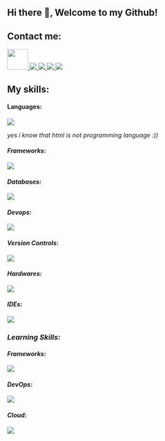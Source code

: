 ## Hi there 👋, Welcome to my Github!


  
## Contact me:

<p align="left">
<a href='https://t.me/ah_vahed'>
  <img src="https://user-images.githubusercontent.com/101007681/190468372-13a3d063-847e-46fe-9696-abed2da75dd3.svg" height=48px/>
<a/>
<a href='https://www.linkedin.com/in/amirhosein-vahed2000'>
  <img src="https://skillicons.dev/icons?i=linkedin&theme=light" />
<a/>
<a href='#'>
  <img src="https://skillicons.dev/icons?i=twitter&theme=light" />
<a/>
<a href='https://stackoverflow.com/users/19441747/amirhosein-vahed'>
  <img src="https://skillicons.dev/icons?i=stackoverflow&theme=light" />
<a/>
<a href='https://github.com/amirhosein-vahed'>
  <img src="https://skillicons.dev/icons?i=github&theme=light" />
<a/>
</p>
  
## My skills:

#### Languages:

<p align="left">
  <img src="https://skillicons.dev/icons?i=python,c,cpp,java,js,html,css&theme=light" />
</p>
<p><i>yes i know that html is not programming language :))<i/><p/>

#### Frameworks:

<p align="left">
  <img src="https://skillicons.dev/icons?i=django,flask,nodejs,express,graphql&theme=light" />
</p>

#### Databases:

<p align="left">
  <img src="https://skillicons.dev/icons?i=postgres,mysql,sqlite,redis,mongodb&theme=light" />
</p>

#### Devops:

<p align="left">
  <img src="https://skillicons.dev/icons?i=linux,docker&theme=light" />
</p>

#### Version Controls:

<p align="left">
  <img src="https://skillicons.dev/icons?i=git,github,gitlab&theme=light" />
</p>

#### Hardwares:

<p align="left">
  <img src="https://skillicons.dev/icons?i=arduino,raspberrypi&theme=light" />
</p>


#### IDEs:

<p align="left">
  <img src="https://skillicons.dev/icons?i=vscode&theme=light" />
</p>


### Learning Skills:

#### Frameworks:

<p align="left">
  <img src="https://skillicons.dev/icons?i=react,vue&theme=light" />
</p>

#### DevOps:

<p align="left">
  <img src="https://skillicons.dev/icons?i=nginx,kubernetes&theme=light" />
</p>

#### Cloud:

<p align="left">
  <img src="https://skillicons.dev/icons?i=gcp,azure,aws&theme=light" />
</p>
